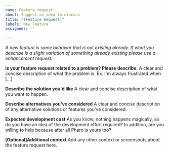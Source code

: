 ```yaml
---
name: Feature request
about: Suggest an idea to discuss
title: "[Feature Request]"
labels: New Feature
assignees: ''

---
```

_A new feature is some behavior that is not existing already. If what you describe is a slight variation of something already existing please use a enhancement request._

**Is your feature request related to a problem? Please describe.**
A clear and concise description of what the problem is. Ex. I'm always frustrated when [...]

**Describe the solution you'd like**
A clear and concise description of what you want to happen.

**Describe alternatives you've considered**
A clear and concise description of any alternative solutions or features you've considered.

**Expected development cost**
As you know, nothing happens magically, so do you have an idea of the development effort required? 
In addition, are you willing to help because after all Pharo is yours too?

**[Optional]Additional context**
Add any other context or screenshots about the feature request here.

